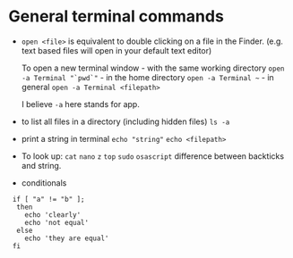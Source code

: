 # General terminal commands

* ```open <file>``` is equivalent to double clicking on a file in the Finder. (e.g. text based files will open in your default text editor)

    To open a new terminal window
        - with the same working directory
        ```open -a Terminal "`pwd`"```
        - in the home directory
        ```open -a Terminal ~```
        - in general
        ```open -a Terminal <filepath>```

    I believe ```-a``` here stands for app. 

* to list all files in a directory (including hidden files)
    ```ls -a```

* print a string in terminal
    ```echo "string"```
    ```echo <filepath>```

* To look up: 
    ```cat```
    ```nano```
    ```z```
    ```top```
    ```sudo```
    ```osascript```
    difference between backticks and string. 

* conditionals
```
 if [ "a" != "b" ]; 
  then
    echo 'clearly'
    echo 'not equal' 
  else 
    echo 'they are equal'
 fi
```